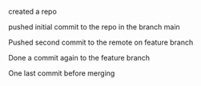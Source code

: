 created a repo

pushed initial commit to the repo in the branch main

Pushed second commit to the remote on feature branch

Done a commit again to the feature branch

One last commit before merging
